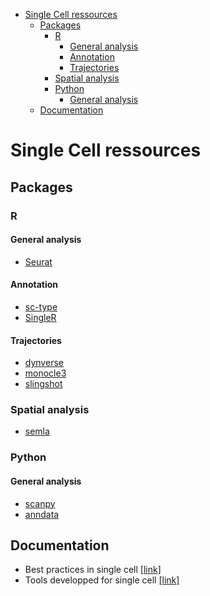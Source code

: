 - [Single Cell ressources](#single-cell-ressources)
  - [Packages](#packages)
    - [R](#r)
      - [General analysis](#general-analysis)
      - [Annotation](#annotation)
      - [Trajectories](#trajectories)
    - [Spatial analysis](#spatial-analysis)
    - [Python](#python)
      - [General analysis](#general-analysis-1)
  - [Documentation](#documentation)


# Single Cell ressources

## Packages 
### R
#### General analysis 
- [Seurat](https://satijalab.org/seurat/)

#### Annotation
- [sc-type](https://github.com/IanevskiAleksandr/sc-type?tab=readme-ov-file)
- [SingleR](https://github.com/SingleR-inc/SingleR)

#### Trajectories
- [dynverse](https://dynverse.org/)
- [monocle3](https://cole-trapnell-lab.github.io/monocle3/)
- [slingshot](https://github.com/kstreet13/slingshot)

### Spatial analysis
- [semla](https://ludvigla.github.io/semla/)

### Python 
#### General analysis 
- [scanpy](https://scanpy.readthedocs.io/)
- [anndata](https://anndata.readthedocs.io/)

## Documentation
- Best practices in single cell [[link]](https://www.sc-best-practices.org/preamble.html)
- Tools developped for single cell [[link]](https://www.scrna-tools.org/)